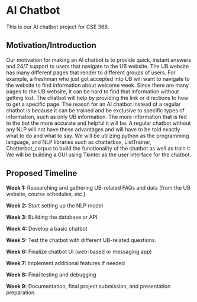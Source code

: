 # AI Chatbot
This is our AI chatbot project for CSE 368.


## Motivation/Introduction
Our motivation for making an AI chatbot is to provide quick, instant answers and 24/7 support to users that navigate to the UB website. The UB website has many different pages that render to different groups of users. For example, a freshman who just got accepted into UB will want to navigate to the website to find information about welcome week. Since there are many pages to the UB website, it can be hard to find that information without getting lost. The chatbot will help by providing the link or directions to how to get a specific page. The reason for an AI chatbot instead of a regular chatbot is because it can be trained and be exclusive to specific types of information, such as only UB information. The more information that is fed to the bot the more accurate and helpful it will be. A regular chatbot without any NLP will not have these advantages and will have to be told exactly what to do and what to say.  We will be utilizing python as the programming language, and NLP libraries such as chatterbox, ListTrainer, Chatterbot_corpus to build the functionality of the chatbot as well as train it. We will be building a GUI using Tkinter as the user interface for the chatbot.

## Proposed Timeline

**Week 1:** Researching and gathering UB-related FAQs and data (from the UB website, course schedules, etc.).

**Week 2:** Start setting up the NLP model 

**Week 3:** Building the database or API

**Week 4:** Develop a basic chatbot

**Week 5:** Test the chatbot with different UB-related questions.

**Week 6:** Finalize chatbot UI (web-based or messaging app)

**Week 7:** Implement additional features if needed

**Week 8:** Final testing and debugging

**Week 9:** Documentation, final project submission, and presentation preparation.
